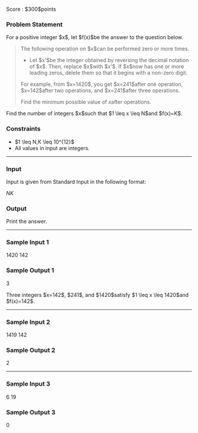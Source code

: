 
<div>

<span>

<span>

<p>
Score : $300$points
</p>

<div>

<section>

### **Problem Statement**

<p>
For a positive integer $x$, let $f(x)$be the answer to the question below.
</p>

<blockquote>

<p>
The following operation on $x$can be performed zero or more times.
</p>

<ul>

<li>
Let $x'$be the integer obtained by reversing the decimal notation of $x$. Then, replace $x$with $x'$. If $x$now has one or more leading zeros, delete them so that it begins with a non-zero digit.
</li>

</ul>

<p>
For example, from $x=1420$, you get $x=241$after one operation, $x=142$after two operations, and $x=241$after three operations.

Find the minimum possible value of $x$after operations.
</p>

</blockquote>

<p>
Find the number of integers $x$such that $1 \leq x \leq N$and $f(x)=K$.
</p>

</section>

</div>

<div>

<section>

### **Constraints**

<ul>

<li>
$1 \leq N,K \leq 10^{12}$
</li>

<li>
All values in input are integers.
</li>

</ul>

</section>

</div>

---

<div>

<div>

<section>

### **Input**

<p>
Input is given from Standard Input in the following format:
</p>

<div>

$N$$K$
</div>

</section>

</div>

<div>

<section>

### **Output**

<p>
Print the answer.
</p>

</section>

</div>

</div>

---

<div>

<section>

### **Sample Input 1**

<div>

1420 142

</div>

</section>

</div>

<div>

<section>

### **Sample Output 1**

<div>

3

</div>

<p>
Three integers $x=142$, $241$, and $1420$satisfy $1 \leq x \leq 1420$and $f(x)=142$.
</p>

</section>

</div>

---

<div>

<section>

### **Sample Input 2**

<div>

1419 142

</div>

</section>

</div>

<div>

<section>

### **Sample Output 2**

<div>

2

</div>

</section>

</div>

---

<div>

<section>

### **Sample Input 3**

<div>

6 19

</div>

</section>

</div>

<div>

<section>

### **Sample Output 3**

<div>

0

</div>

</section>

</div>

</span>

</span>

</div>
